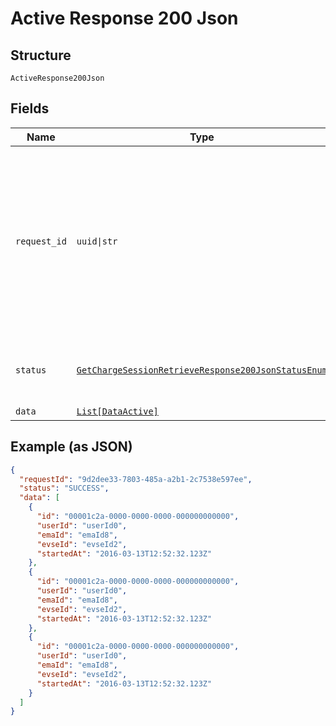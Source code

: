 
# Active Response 200 Json

## Structure

`ActiveResponse200Json`

## Fields

| Name | Type | Tags | Description |
|  --- | --- | --- | --- |
| `request_id` | `uuid\|str` | Required | Mandatory UUID (according to RFC 4122 standards) for requests and responses. This will be played back in the response from the request. |
| `status` | [`GetChargeSessionRetrieveResponse200JsonStatusEnum`](../../doc/models/get-charge-session-retrieve-response-200-json-status-enum.md) | Required | **Constraints**: *Minimum Length*: `7`, *Maximum Length*: `7` |
| `data` | [`List[DataActive]`](../../doc/models/data-active.md) | Optional | - |

## Example (as JSON)

```json
{
  "requestId": "9d2dee33-7803-485a-a2b1-2c7538e597ee",
  "status": "SUCCESS",
  "data": [
    {
      "id": "00001c2a-0000-0000-0000-000000000000",
      "userId": "userId0",
      "emaId": "emaId8",
      "evseId": "evseId2",
      "startedAt": "2016-03-13T12:52:32.123Z"
    },
    {
      "id": "00001c2a-0000-0000-0000-000000000000",
      "userId": "userId0",
      "emaId": "emaId8",
      "evseId": "evseId2",
      "startedAt": "2016-03-13T12:52:32.123Z"
    },
    {
      "id": "00001c2a-0000-0000-0000-000000000000",
      "userId": "userId0",
      "emaId": "emaId8",
      "evseId": "evseId2",
      "startedAt": "2016-03-13T12:52:32.123Z"
    }
  ]
}
```

